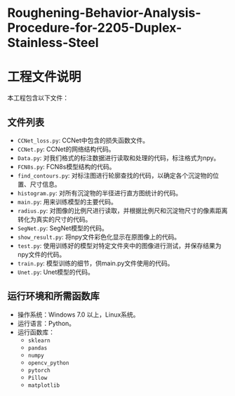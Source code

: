 # Roughening-Behavior-Analysis-Procedure-for-2205-Duplex-Stainless-Steel
# 工程文件说明

本工程包含以下文件：

## 文件列表

- `CCNet_loss.py`: CCNet中包含的损失函数文件。
- `CCNet.py`: CCNet的网络结构代码。
- `Data.py`: 对我们格式的标注数据进行读取和处理的代码，标注格式为npy。
- `FCN8s.py`: FCN8s模型结构的代码。
- `find_contours.py`: 对标注图进行轮廓查找的代码，以确定各个沉淀物的位置、尺寸信息。
- `histogram.py`: 对所有沉淀物的半径进行直方图统计的代码。
- `main.py`: 用来训练模型的主要代码。
- `radius.py`: 对图像的比例尺进行读取，并根据比例尺和沉淀物尺寸的像素距离转化为真实的尺寸的代码。
- `SegNet.py`: SegNet模型的代码。
- `show_result.py`: 将npy文件彩色化显示在原图像上的代码。
- `test.py`: 使用训练好的模型对特定文件夹中的图像进行测试，并保存结果为npy文件的代码。
- `train.py`: 模型训练的细节，供main.py文件使用的代码。
- `Unet.py`: Unet模型的代码。

## 运行环境和所需函数库

- 操作系统：Windows 7.0 以上，Linux系统。
- 运行语言：Python。
- 运行函数库：
  - `sklearn`
  - `pandas`
  - `numpy`
  - `opencv_python`
  - `pytorch`
  - `Pillow`
  - `matplotlib`
